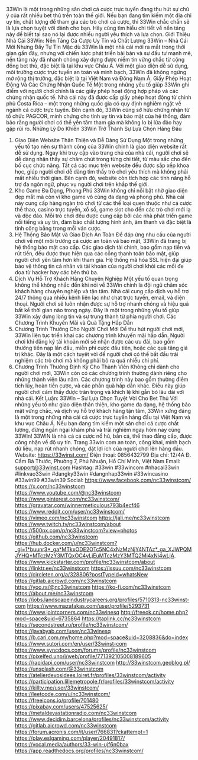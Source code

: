 33Win là một trong những sân chơi cá cược trực tuyến đang thu hút sự chú ý của rất nhiều bet thủ trên toàn thế giới. Nếu bạn đang tìm kiếm một địa chỉ uy tín, chất lượng để tham gia các trò chơi cá cược, thì 33Win chắc chắn sẽ là lựa chọn tuyệt vời dành cho bạn. Hãy cùng tìm hiểu chi tiết về nền tảng này để biết tại sao nó lại được nhiều người yêu thích và lựa chọn.
Giới Thiệu Nhà Cái 33Win: Nền Tảng Cá Cược Uy Tín và Chất Lượng
33Win – Nhà Cái Mới Nhưng Đầy Tự Tin
Mặc dù 33Win là một nhà cái mới ra mắt trong thời gian gần đây, nhưng với chiến lược phát triển bài bản và sự đầu tư mạnh mẽ, nền tảng này đã nhanh chóng xây dựng được niềm tin vững chắc từ cộng đồng bet thủ, đặc biệt là tại khu vực Châu Á. Với một giao diện dễ sử dụng, môi trường cược trực tuyến an toàn và minh bạch, 33Win đã không ngừng mở rộng thị trường, đặc biệt là tại Việt Nam và Đông Nam Á.
Giấy Phép Hoạt Động Và Các Chứng Nhận Quốc Tế
Một trong những yếu tố giúp 33Win ghi điểm với người chơi chính là các giấy phép hoạt động hợp pháp và các chứng nhận quốc tế. Nhà cái này đã được cấp giấy phép hoạt động từ chính phủ Costa Rica – một trong những quốc gia có quy định nghiêm ngặt về ngành cá cược trực tuyến. Bên cạnh đó, 33Win cũng sở hữu chứng nhận từ tổ chức PAGCOR, minh chứng cho tính uy tín và bảo mật của hệ thống, đảm bảo rằng người chơi có thể yên tâm tham gia mà không lo bị lừa đảo hay gặp rủi ro.
Những Lý Do Khiến 33Win Trở Thành Sự Lựa Chọn Hàng Đầu
1. Giao Diện Website Thân Thiện và Dễ Dàng Sử Dụng
Một trong những yếu tố tạo nên sự thành công của 33Win chính là giao diện website rất dễ sử dụng. Ngay khi truy cập vào trang chủ của nhà cái, người chơi sẽ dễ dàng nhận thấy sự chăm chút trong từng chi tiết, từ màu sắc cho đến bố cục chức năng. Tất cả các mục trên website đều được sắp xếp khoa học, giúp người chơi dễ dàng tìm thấy trò chơi yêu thích mà không phải mất nhiều thời gian. Bên cạnh đó, website còn tích hợp các tính năng hỗ trợ đa ngôn ngữ, phục vụ người chơi trên khắp thế giới.
2. Kho Game Đa Dạng, Phong Phú
33Win không chỉ nổi bật nhờ giao diện đẹp mắt mà còn vì kho game vô cùng đa dạng và phong phú. Nhà cái này cung cấp hàng ngàn trò chơi từ các thể loại quen thuộc như cá cược thể thao, casino trực tuyến, xổ số, game slot cho đến các trò chơi mới lạ và độc đáo. Mỗi trò chơi đều được cung cấp bởi các nhà phát triển game nổi tiếng và uy tín, đảm bảo chất lượng hình ảnh, âm thanh và đặc biệt là tính công bằng trong mỗi ván cược.
3. Hệ Thống Bảo Mật và Giao Dịch An Toàn
Để đáp ứng nhu cầu của người chơi về một môi trường cá cược an toàn và bảo mật, 33Win đã trang bị hệ thống bảo mật cao cấp. Các giao dịch tài chính, bao gồm nạp tiền và rút tiền, đều được thực hiện qua các cổng thanh toán bảo mật, giúp người chơi yên tâm hơn khi tham gia. Hệ thống mã hóa SSL hiện đại giúp bảo vệ thông tin cá nhân và tài khoản của người chơi khỏi các mối đe dọa từ hacker hay các bên thứ ba.
4. Dịch Vụ Hỗ Trợ Khách Hàng Chuyên Nghiệp
Một yếu tố quan trọng không thể không nhắc đến khi nói về 33Win chính là đội ngũ chăm sóc khách hàng chuyên nghiệp và tận tâm. Nhà cái cung cấp dịch vụ hỗ trợ 24/7 thông qua nhiều kênh liên lạc như chat trực tuyến, email, và điện thoại. Người chơi sẽ luôn nhận được sự hỗ trợ nhanh chóng và hiệu quả bất kể thời gian nào trong ngày. Đây là một trong những yếu tố giúp 33Win xây dựng lòng tin và sự trung thành từ phía người chơi.
Các Chương Trình Khuyến Mãi và Quà Tặng Hấp Dẫn
1. Chương Trình Thưởng Cho Người Chơi Mới
Để thu hút người chơi mới, 33Win liên tục triển khai các chương trình khuyến mãi hấp dẫn. Người chơi khi đăng ký tài khoản mới sẽ nhận được các ưu đãi, bao gồm thưởng tiền nạp lần đầu, miễn phí cược đầu tiên, hoặc các quà tặng giá trị khác. Đây là một cách tuyệt vời để người chơi có thể bắt đầu trải nghiệm các trò chơi mà không phải bỏ ra quá nhiều chi phí.
2. Chương Trình Thưởng Định Kỳ Cho Thành Viên
Không chỉ dành cho người chơi mới, 33Win còn có các chương trình thưởng dành riêng cho những thành viên lâu năm. Các chương trình này bao gồm thưởng điểm tích lũy, hoàn tiền cược, và các phần quà hấp dẫn khác. Điều này giúp người chơi cảm thấy được trân trọng và khích lệ khi gắn bó lâu dài với nhà cái.
Kết Luận: 33Win – Sự Lựa Chọn Tuyệt Vời Cho Bet Thủ
Với những yếu tố như giao diện thân thiện, kho game đa dạng, hệ thống bảo mật vững chắc, và dịch vụ hỗ trợ khách hàng tận tâm, 33Win xứng đáng là một trong những nhà cái cá cược trực tuyến hàng đầu tại Việt Nam và khu vực Châu Á. Nếu bạn đang tìm kiếm một sân chơi cá cược chất lượng, đừng ngần ngại khám phá và trải nghiệm ngay hôm nay cùng 33Win!
33WIN là nhà cá cá cược nổ hũ, bắn cá, thể thao đẳng cấp, được công nhận về độ uy tín. Trang 33win.com an toàn, công khai, minh bạch dữ liệu, nạp rút nhanh chóng, đặt lợi ích của người chơi lên hàng đầu.
Website: https://33winst.com/
Điện thoại: 0856432799
Địa chỉ: 12/4A Đ. Cầm Bá Thước, Phường 7, Phú Nhuận, Hồ Chí Minh, Việt Nam
Email: support@33winst.com
Hashtag: #33win #33wincom #nhacai33win #linkvao33win #dangky33win #dangnhap33win #33wincasino #33win99 #33win39 
Social:
https://www.facebook.com/nc33winstcom/
https://x.com/nc33winstcom
https://www.youtube.com/@nc33winstcom
https://www.pinterest.com/nc33winstcom/
https://gravatar.com/winnermeticulous793b4ecf46
https://www.reddit.com/user/nc33winstcom/
https://vimeo.com/nc33winstcom
https://jali.me/nc33winstcom
https://www.twitch.tv/nc33winstcom/about
https://500px.com/p/nc33winstcom?view=photos
https://github.com/nc33winstcom
https://hub.docker.com/u/nc33winstcom?_gl=1*buunr3*_ga*MTkxODE2OTc5NC4xNzMzNjY4NTAz*_ga_XJWPQMJYHQ*MTczMzY3MTQxOC4yLjEuMTczMzY3MTQ2Mi4xNi4wLjA.
https://www.kickstarter.com/profile/nc33winstcom/about
https://linktr.ee/nc33winstcom
https://issuu.com/nc33winstcom
https://circleten.org/a/328806?postTypeId=whatsNew
https://gitlab.aicrowd.com/nc33winstcom
https://yoo.rs/@nc33winstcom
https://ko-fi.com/nc33winstcom
https://about.me/nc33winstcom
https://jobs.landscapeindustrycareers.org/profiles/5710313-nc33winst-com
https://www.mazafakas.com/user/profile/5293731
https://www.jointcorners.com/nc33winesq
http://freeok.cn/home.php?mod=space&uid=6735864
https://taplink.cc/nc33winstcom
https://secondstreet.ru/profile/nc33winstcom/
https://javabyab.com/user/nc33winesq
https://b.cari.com.my/home.php?mod=space&uid=3208836&do=index
https://www.sutori.com/en/user/33winst-com
https://www.syncdocs.com/forums/profile/nc33winstcom
https://pixelfed.uno/i/web/profile/771392105008189605
https://rapidapi.com/user/nc33winstcom
http://33winstcom.geoblog.pl/
https://unsplash.com/@33winstcom
https://atelierdevosidees.loiret.fr/profiles/33winstcom/activity
https://participation.lillemetropole.fr/profiles/33winstcom/activity
https://killtv.me/user/33winstcom/
https://leetcode.com/u/nc33winstcom/
https://freeicons.io/profile/701480
https://pixabay.com/users/47525625/
https://metaldevastationradio.com/nc33winstcom
https://www.decidim.barcelona/profiles/nc33winstcom/activity
https://gitlab.aicrowd.com/nc33winstcom
https://forum.acronis.com/it/user/766831?ckattempt=1
https://play.eslgaming.com/player/20491817/
https://vocal.media/authors/33-win-ujf6n0bax
https://app.readthedocs.org/profiles/nc33winstcom/